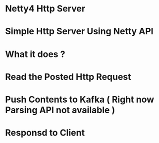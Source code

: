 # Netty4 Http Server

# Simple Http Server Using Netty API

# What it does ?
  # Read the Posted Http Request
  # Push Contents to Kafka ( Right now Parsing API not available )
  # Responsd to Client

